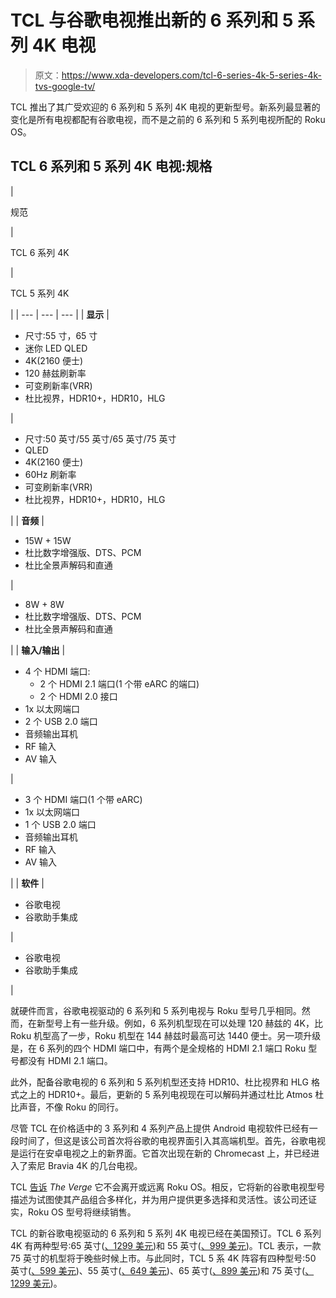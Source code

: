 # TCL 与谷歌电视推出新的 6 系列和 5 系列 4K 电视

> 原文：<https://www.xda-developers.com/tcl-6-series-4k-5-series-4k-tvs-google-tv/>

TCL 推出了其广受欢迎的 6 系列和 5 系列 4K 电视的更新型号。新系列最显著的变化是所有电视都配有谷歌电视，而不是之前的 6 系列和 5 系列电视所配的 Roku OS。

## TCL 6 系列和 5 系列 4K 电视:规格

| 

规范

 | 

TCL 6 系列 4K

 | 

TCL 5 系列 4K

 |
| --- | --- | --- |
| **显示** | 

*   尺寸:55 寸，65 寸
*   迷你 LED QLED
*   4K(2160 便士)
*   120 赫兹刷新率
*   可变刷新率(VRR)
*   杜比视界，HDR10+，HDR10，HLG

 | 

*   尺寸:50 英寸/55 英寸/65 英寸/75 英寸
*   QLED
*   4K(2160 便士)
*   60Hz 刷新率
*   可变刷新率(VRR)
*   杜比视界，HDR10+，HDR10，HLG

 |
| **音频** | 

*   15W + 15W
*   杜比数字增强版、DTS、PCM
*   杜比全景声解码和直通

 | 

*   8W + 8W
*   杜比数字增强版、DTS、PCM
*   杜比全景声解码和直通

 |
| **输入/输出** | 

*   4 个 HDMI 端口:
    *   2 个 HDMI 2.1 端口(1 个带 eARC 的端口)
    *   2 个 HDMI 2.0 接口
*   1x 以太网端口
*   2 个 USB 2.0 端口
*   音频输出耳机
*   RF 输入
*   AV 输入

 | 

*   3 个 HDMI 端口(1 个带 eARC)
*   1x 以太网端口
*   1 个 USB 2.0 端口
*   音频输出耳机
*   RF 输入
*   AV 输入

 |
| **软件** | 

*   谷歌电视
*   谷歌助手集成

 | 

*   谷歌电视
*   谷歌助手集成

 |

就硬件而言，谷歌电视驱动的 6 系列和 5 系列电视与 Roku 型号几乎相同。然而，在新型号上有一些升级。例如，6 系列机型现在可以处理 120 赫兹的 4K，比 Roku 机型高了一步，Roku 机型在 144 赫兹时最高可达 1440 便士。另一项升级是，在 6 系列的四个 HDMI 端口中，有两个是全规格的 HDMI 2.1 端口 Roku 型号都没有 HDMI 2.1 端口。

此外，配备谷歌电视的 6 系列和 5 系列机型还支持 HDR10、杜比视界和 HLG 格式之上的 HDR10+。最后，更新的 5 系列电视现在可以解码并通过杜比 Atmos 杜比声音，不像 Roku 的同行。

尽管 TCL 在价格适中的 3 系列和 4 系列产品上提供 Android 电视软件已经有一段时间了，但这是该公司首次将谷歌的电视界面引入其高端机型。首先，谷歌电视是运行在安卓电视之上的新界面。它首次出现在新的 Chromecast 上，并已经进入了索尼 Bravia 4K 的几台电视。

TCL [告诉](https://www.theverge.com/2021/8/10/22616941/tcl-6-5-series-google-tv-price-specs) *The Verge* 它不会离开或远离 Roku OS。相反，它将新的谷歌电视型号描述为试图使其产品组合多样化，并为用户提供更多选择和灵活性。该公司还证实，Roku OS 型号将继续销售。

TCL 的新谷歌电视驱动的 6 系列和 5 系列 4K 电视已经在美国预订。TCL 6 系列 4K 有两种型号:65 英寸([、1299 美元](https://shop-links.co/1748785671408044781?u1=ffca1857-be51-46a4-aae9-a554f717c9a5))和 55 英寸([、999 美元](https://shop-links.co/1748785670827667328?u1=2feafc1d-3d9a-4790-b3dd-25ef84526d1f))。TCL 表示，一款 75 英寸的机型将于晚些时候上市。与此同时，TCL 5 系 4K 阵容有四种型号:50 英寸([、599 美元](https://shop-links.co/1748785672358330128?u1=bc19cfed-84ea-4005-adff-eee30c5ac423))、55 英寸([、649 美元](https://shop-links.co/1748785672143498187?u1=32313f35-412c-48d4-8bb3-ecd69c33b90a))、65 英寸([、899 美元](https://shop-links.co/1748785672549028778?u1=0ae4fd3d-00be-4aa4-b08c-4a5764ea51f7))和 75 英寸([、1299 美元](https://shop-links.co/1748785672859665584?u1=1a90d615-ffa5-4454-9d33-8c7e0ad542d5))。